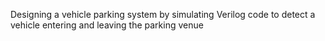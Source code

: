Designing a vehicle parking system by simulating Verilog code to detect a vehicle entering and leaving the parking venue
